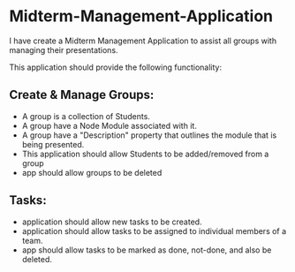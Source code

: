 # Midterm-Management-Application

I have create a Midterm Management Application to assist all groups with managing their presentations.

This application should provide the following functionality:

## Create & Manage Groups:

 - A group is a collection of Students.
 - A group have a Node Module associated with it.
 - A group have a "Description" property that outlines the module that is being presented.
 - This application should allow Students to be added/removed from a group
 - app should allow groups to be deleted
 
## Tasks:

 -  application should allow new tasks to be created.
 -  application should allow tasks to be assigned to individual members of a team.
 -  app should allow tasks to be marked as done, not-done, and also be deleted.

